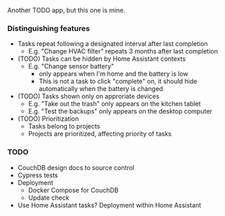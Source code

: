 Another TODO app, but this one is mine.

### Distinguishing features

- Tasks repeat following a designated interval after last completion
    - E.g. "Change HVAC filter" repeats 3 months after last completion
- (TODO) Tasks can be hidden by Home Assistant contexts
  - E.g. "Change sensor battery" 
    - only appears when I'm home and the battery is low
    - This is not a task to click "complete" on, it should hide automatically when the battery is changed
- (TODO) Tasks shown only on approriate devices
    - E.g. "Take out the trash" only appears on the kitchen tablet
    - E.g. "Test the backups" only appears on the desktop computer
- (TODO) Prioritization
    - Tasks belong to projects
    - Projects are prioritized, affecting priority of tasks

### TODO

- CouchDB design docs to source control
- Cypress tests
- Deployment
  - Docker Compose for CouchDB
  - Update check
- Use Home Assistant tasks? Deployment within Home Assistant
